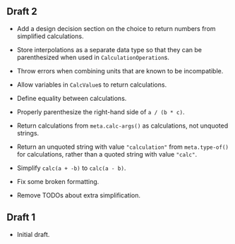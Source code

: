 ## Draft 2

* Add a design decision section on the choice to return numbers from simplified
  calculations.

* Store interpolations as a separate data type so that they can be parenthesized
  when used in `CalculationOperation`s.

* Throw errors when combining units that are known to be incompatible.

* Allow variables in `CalcValue`s to return calculations.

* Define equality between calculations.

* Properly parenthesize the right-hand side of `a / (b * c)`.

* Return calculations from `meta.calc-args()` as calculations, not unquoted
  strings.

* Return an unquoted string with value `"calculation"` from `meta.type-of()` for
  calculations, rather than a quoted string with value `"calc"`.

* Simplify `calc(a + -b)` to `calc(a - b)`.

* Fix some broken formatting.

* Remove TODOs about extra simplification.

## Draft 1

* Initial draft.
